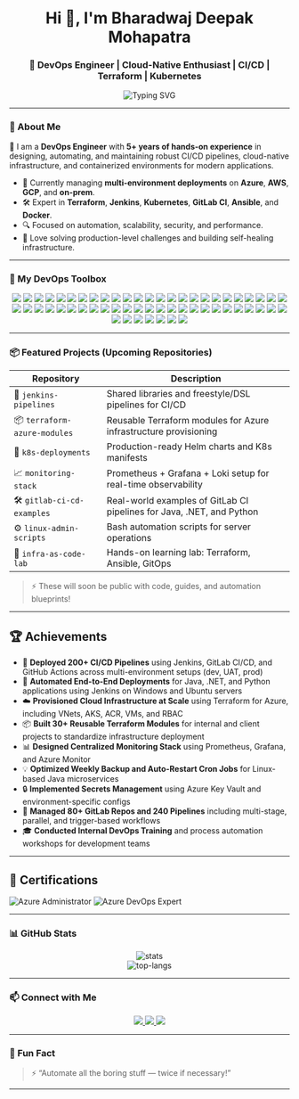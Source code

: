 <!-- README.md -->

<h1 align="center">Hi 👋, I'm Bharadwaj Deepak Mohapatra</h1>
<h3 align="center">🚀 DevOps Engineer | Cloud-Native Enthusiast | CI/CD | Terraform | Kubernetes</h3>

<p align="center">
  <img src="https://readme-typing-svg.demolab.com?font=Fira+Code&size=22&pause=1000&color=3F84F4&width=550&lines=DevOps+Engineer+%7C+Cloud+Infra+Specialist;CI%2FCD+Pipelines+%7C+Terraform+%7C+K8s;Automating+Everything+as+Code+%F0%9F%9A%80" alt="Typing SVG" />
</p>

---

### 🔧 About Me

🎯 I am a **DevOps Engineer** with **5+ years of hands-on experience** in designing, automating, and maintaining robust CI/CD pipelines, cloud-native infrastructure, and containerized environments for modern applications.

- 💼 Currently managing **multi-environment deployments** on **Azure**, **AWS**, **GCP**, and **on-prem**.
- 🛠️ Expert in **Terraform**, **Jenkins**, **Kubernetes**, **GitLab CI**, **Ansible**, and **Docker**.
- 🔍 Focused on automation, scalability, security, and performance.
- 🧩 Love solving production-level challenges and building self-healing infrastructure.

---

### 🧰 My DevOps Toolbox

<p align="center">
  <!-- Cloud Platforms -->
  <img src="https://img.shields.io/badge/Azure-0078D4?style=for-the-badge&logo=microsoftazure&logoColor=white"/>
  <img src="https://img.shields.io/badge/AWS-232F3E?style=for-the-badge&logo=amazonaws&logoColor=white"/>
  <img src="https://img.shields.io/badge/GCP-4285F4?style=for-the-badge&logo=googlecloud&logoColor=white"/>
  <img src="https://img.shields.io/badge/EC2-FF9900?style=for-the-badge&logo=amazon-ec2&logoColor=white"/>
  <img src="https://img.shields.io/badge/S3-569A31?style=for-the-badge&logo=amazon-s3&logoColor=white"/>
  <img src="https://img.shields.io/badge/IAM-FF9900?style=for-the-badge&logo=amazonaws&logoColor=white"/>

  <!-- Kubernetes & Containers -->
  <img src="https://img.shields.io/badge/Kubernetes-326CE5?style=for-the-badge&logo=kubernetes&logoColor=white"/>
  <img src="https://img.shields.io/badge/EKS-FF9900?style=for-the-badge&logo=amazon-eks&logoColor=white"/>
  <img src="https://img.shields.io/badge/AKS-0078D4?style=for-the-badge&logo=azure-kubernetes-service&logoColor=white"/>
  <img src="https://img.shields.io/badge/Docker-2496ED?style=for-the-badge&logo=docker&logoColor=white"/>
  <img src="https://img.shields.io/badge/Helm-0F1689?style=for-the-badge&logo=helm&logoColor=white"/>

  <!-- IaC & Automation -->
  <img src="https://img.shields.io/badge/Terraform-623CE4?style=for-the-badge&logo=terraform&logoColor=white"/>
  <img src="https://img.shields.io/badge/Ansible-EE0000?style=for-the-badge&logo=ansible&logoColor=white"/>
  <img src="https://img.shields.io/badge/ARM%20Templates-0062AD?style=for-the-badge&logo=microsoftazure&logoColor=white"/>
  <img src="https://img.shields.io/badge/CloudFormation-FF4F8B?style=for-the-badge&logo=amazonaws&logoColor=white"/>
  <img src="https://img.shields.io/badge/Infrastructure%20as%20Code-4A154B?style=for-the-badge"/>
  <img src="https://img.shields.io/badge/Configuration%20Management-F7DF1E?style=for-the-badge"/>
  <img src="https://img.shields.io/badge/Secrets%20Management-007ACC?style=for-the-badge"/>

  <!-- OS & Shell -->
  <img src="https://img.shields.io/badge/Ubuntu-E95420?style=for-the-badge&logo=ubuntu&logoColor=white"/>
  <img src="https://img.shields.io/badge/CentOS-262577?style=for-the-badge&logo=centos&logoColor=white"/>
  <img src="https://img.shields.io/badge/Bash-4EAA25?style=for-the-badge&logo=gnubash&logoColor=white"/>
  <img src="https://img.shields.io/badge/Shell%20Scripting-89E051?style=for-the-badge"/>

  <!-- CI/CD & SCM -->
  <img src="https://img.shields.io/badge/Jenkins-D24939?style=for-the-badge&logo=jenkins&logoColor=white"/>
  <img src="https://img.shields.io/badge/GitLab-FC6D26?style=for-the-badge&logo=gitlab&logoColor=white"/>
  <img src="https://img.shields.io/badge/GitHub%20Actions-2088FF?style=for-the-badge&logo=githubactions&logoColor=white"/>
  <img src="https://img.shields.io/badge/Git-F05032?style=for-the-badge&logo=git&logoColor=white"/>
  <img src="https://img.shields.io/badge/GitHub-181717?style=for-the-badge&logo=github&logoColor=white"/>
  <img src="https://img.shields.io/badge/GitOps-F05032?style=for-the-badge&logo=git&logoColor=white"/>
  <img src="https://img.shields.io/badge/CI%2FCD-orange?style=for-the-badge"/>

  <!-- Monitoring & Logging -->
  <img src="https://img.shields.io/badge/Prometheus-E6522C?style=for-the-badge&logo=prometheus&logoColor=white"/>
  <img src="https://img.shields.io/badge/Grafana-F46800?style=for-the-badge&logo=grafana&logoColor=white"/>
  <img src="https://img.shields.io/badge/ELK%20Stack-005571?style=for-the-badge&logo=elastic&logoColor=white"/>
  <img src="https://img.shields.io/badge/Monitoring-5C5CFF?style=for-the-badge"/>
  <img src="https://img.shields.io/badge/Logging-005571?style=for-the-badge"/>

  <!-- Languages & Tools -->
  <img src="https://img.shields.io/badge/Python-3776AB?style=for-the-badge&logo=python&logoColor=white"/>
  <img src="https://img.shields.io/badge/YAML-000000?style=for-the-badge&logo=yaml&logoColor=white"/>
  <img src="https://img.shields.io/badge/NGINX-009639?style=for-the-badge&logo=nginx&logoColor=white"/>
  <img src="https://img.shields.io/badge/VS%20Code-007ACC?style=for-the-badge&logo=visualstudiocode&logoColor=white"/>

  <!-- Soft Skills & Practices -->
  <img src="https://img.shields.io/badge/Agile-0052CC?style=for-the-badge&logo=agile&logoColor=white"/>
  <img src="https://img.shields.io/badge/Jira-0052CC?style=for-the-badge&logo=jira&logoColor=white"/>
  <img src="https://img.shields.io/badge/Confluence-172B4D?style=for-the-badge&logo=confluence&logoColor=white"/>
  <img src="https://img.shields.io/badge/Collaboration-4A154B?style=for-the-badge"/>
  <img src="https://img.shields.io/badge/Teamwork-0078D4?style=for-the-badge"/>
  <img src="https://img.shields.io/badge/Communication-ff9800?style=for-the-badge"/>
  <img src="https://img.shields.io/badge/Problem%20Solving-673AB7?style=for-the-badge"/>
  <img src="https://img.shields.io/badge/Adaptability-2196F3?style=for-the-badge"/>
  <img src="https://img.shields.io/badge/Open%20Source-4caf50?style=for-the-badge"/>
  <img src="https://img.shields.io/badge/Community%20Engagement-E91E63?style=for-the-badge"/>
  <img src="https://img.shields.io/badge/Continuous%20Learning-3f51b5?style=for-the-badge"/>
  <img src="https://img.shields.io/badge/DevOps%20Practices-F44336?style=for-the-badge"/>
  <img src="https://img.shields.io/badge/Incident%20Management-b71c1c?style=for-the-badge"/>
  <img src="https://img.shields.io/badge/Disaster%20Recovery-607d8b?style=for-the-badge"/>
  <img src="https://img.shields.io/badge/Load%20Balancing-009688?style=for-the-badge"/>
  <img src="https://img.shields.io/badge/High%20Availability-795548?style=for-the-badge"/>
  <img src="https://img.shields.io/badge/Performance%20Tuning-9c27b0?style=for-the-badge"/>
  <img src="https://img.shields.io/badge/Security%20Best%20Practices-ff5722?style=for-the-badge"/>
  <img src="https://img.shields.io/badge/HashiCorp%20Vault-000000?style=for-the-badge&logo=vault&logoColor=white"/>
</p>


---

### 📦 Featured Projects (Upcoming Repositories)

| Repository | Description |
|------------|-------------|
| 🔧 `jenkins-pipelines` | Shared libraries and freestyle/DSL pipelines for CI/CD |
| 📦 `terraform-azure-modules` | Reusable Terraform modules for Azure infrastructure provisioning |
| 🐳 `k8s-deployments` | Production-ready Helm charts and K8s manifests |
| 📈 `monitoring-stack` | Prometheus + Grafana + Loki setup for real-time observability |
| 🛠 `gitlab-ci-cd-examples` | Real-world examples of GitLab CI pipelines for Java, .NET, and Python |
| ⚙️ `linux-admin-scripts` | Bash automation scripts for server operations |
| 🧪 `infra-as-code-lab` | Hands-on learning lab: Terraform, Ansible, GitOps |

> ⚡ These will soon be public with code, guides, and automation blueprints!

---

## 🏆 Achievements

- 🚀 **Deployed 200+ CI/CD Pipelines** using Jenkins, GitLab CI/CD, and GitHub Actions across multi-environment setups (dev, UAT, prod)
- 🔁 **Automated End-to-End Deployments** for Java, .NET, and Python applications using Jenkins on Windows and Ubuntu servers
- ☁️ **Provisioned Cloud Infrastructure at Scale** using Terraform for Azure, including VNets, AKS, ACR, VMs, and RBAC
- 📦 **Built 30+ Reusable Terraform Modules** for internal and client projects to standardize infrastructure deployment
- 📊 **Designed Centralized Monitoring Stack** using Prometheus, Grafana, and Azure Monitor
- 💡 **Optimized Weekly Backup and Auto-Restart Cron Jobs** for Linux-based Java microservices
- 🔒 **Implemented Secrets Management** using Azure Key Vault and environment-specific configs
- 🧰 **Managed 80+ GitLab Repos and 240 Pipelines** including multi-stage, parallel, and trigger-based workflows
- 🎓 **Conducted Internal DevOps Training** and process automation workshops for development teams

---

## 🏅 Certifications

![Azure Administrator](https://img.shields.io/badge/Microsoft%20Certified-Azure%20Administrator-blue?style=for-the-badge&logo=microsoft)
![Azure DevOps Expert](https://img.shields.io/badge/Microsoft%20Certified-Azure%20DevOps%20Expert-0078D4?style=for-the-badge&logo=microsoft&logoColor=white)

---

### 📊 GitHub Stats

<p align="center">
  <img src="https://github-readme-stats.vercel.app/api?username=bdmohapatra&show_icons=true&theme=tokyonight" alt="stats"/>
  <br>
  <img src="https://github-readme-stats.vercel.app/api/top-langs/?username=bdmohapatra&layout=compact&theme=tokyonight" alt="top-langs"/>
</p>

---

### 📫 Connect with Me

<p align="center">
  <a href="https://www.linkedin.com/in/bdmohapatra/" target="_blank">
    <img src="https://img.shields.io/badge/LinkedIn-blue?style=for-the-badge&logo=linkedin&logoColor=white"/>
  </a>
  <a href="mailto:bharadwajdeepakmohapatra@gmail.com">
    <img src="https://img.shields.io/badge/Gmail-D14836?style=for-the-badge&logo=gmail&logoColor=white"/>
  </a>
  <a href="https://x.com/BD_Mohapatra" target="_blank">
    <img src="https://img.shields.io/badge/X-000000?style=for-the-badge&logo=x&logoColor=white"/>
  </a>
</p>

---

### 🧠 Fun Fact

> ⚡ “Automate all the boring stuff — twice if necessary!”

---


